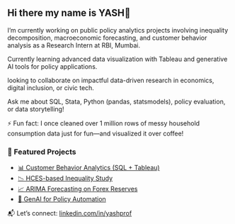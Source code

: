 ## Hi there my name is YASH👋

I’m currently working on public policy analytics projects involving inequality decomposition, macroeconomic forecasting, and customer behavior analysis as a Research Intern at RBI, Mumbai.

Currently learning advanced data visualization with Tableau and generative AI tools for policy applications.

looking to collaborate on impactful data-driven research in economics, digital inclusion, or civic tech.

Ask me about SQL, Stata, Python (pandas, statsmodels), policy evaluation, or data storytelling!

⚡ Fun fact: I once cleaned over 1 million rows of messy household consumption data just for fun—and visualized it over coffee!

### 📂 Featured Projects

- [📊 Customer Behavior Analytics (SQL + Tableau)]()  
- [📉 HCES-based Inequality Study]()  
- [📈 ARIMA Forecasting on Forex Reserves]()  
- [🤖 GenAI for Policy Automation]()

 
📬 Let’s connect: [linkedin.com/in/yashprof](https://linkedin.com/in/yashprof)

